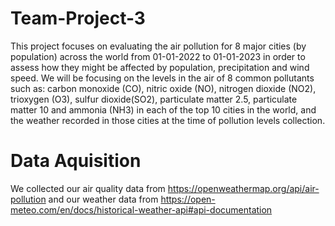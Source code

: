 # Team-Project-3

This project focuses on evaluating the air pollution for 8 major cities (by population) across the world from 01-01-2022 to 01-01-2023 in order to assess how they might be affected by population, precipitation and wind speed. We will be focusing on the levels in the air of 8 common pollutants such as: carbon monoxide (CO), nitric oxide (NO), nitrogen dioxide (NO2), trioxygen (O3), sulfur dioxide(SO2), particulate matter 2.5, particulate matter 10 and ammonia (NH3) in each of the top 10 cities in the world, and the weather recorded in those cities at the time of pollution levels collection.


# Data Aquisition 

We collected our air quality data from https://openweathermap.org/api/air-pollution and our weather data from https://open-meteo.com/en/docs/historical-weather-api#api-documentation 
